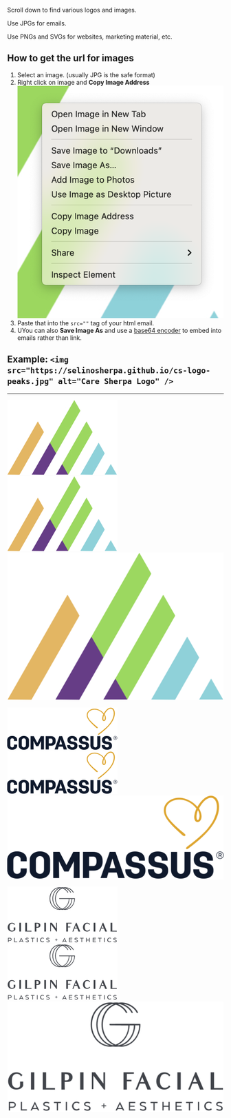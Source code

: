 Scroll down to find various logos and images.

Use JPGs for emails.

Use PNGs and SVGs for websites, marketing material, etc.

## How to get the url for images

1. Select an image. (usually JPG is the safe format)
2. Right click on image and **Copy Image Address**
   ![alt text](menu.png)
3. Paste that into the `src=""` tag of your html email.
4. UYou can also **Save Image As** and use a [base64 encoder](https://www.base64encoder.io/image-to-base64-converter/) to embed into emails rather than link.

## Example: `<img src="https://selinosherpa.github.io/cs-logo-peaks.jpg" alt="Care Sherpa Logo" />`

---

![alt text](cs-logo-peaks.jpg)
![alt text](cs-logo-peaks.png)
![alt text](cs-logo-peaks.svg)

![alt text](compassus-logo.jpg)
![alt text](compassus-logo.png)
![alt text](compassus-logo.svg)

![alt text](gilpin-logo.jpg)
![alt text](gilpin-logo.png)
![alt text](gilpin-logo.svg)
